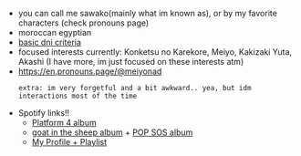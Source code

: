 - you can call me sawako(mainly what im known as), or by my favorite characters (check pronouns page)
- moroccan egyptian
- [basic dni criteria](https://basic-dni.crd.co/)
- focused interests currently: Konketsu no Karekore, Meiyo, Kakizaki Yuta, Akashi (I have more, im just focused on these interests atm)
- https://en.pronouns.page/@meiyonad
  ~~~
  extra: im very forgetful and a bit awkward.. yea, but idm interactions most of the time
  ~~~
- Spotify links!! 
  - [Platform 4 album](https://open.spotify.com/album/3JyxUkZuUZWh9EVOXxY9g2?si=veIxuRuiSRSds8XyHMbSUg)
  - [goat in the sheep album](https://open.spotify.com/album/1cAsOL7IYDQ1oN5lcHfODl?si=SWxga4usStGjxj1BgKU4yQ) + [POP SOS album](https://open.spotify.com/album/1ACDDPrYJOLfcNupnBz1CT?si=4ZmxfqVBQeOz8h3TBapLgw)
  - [My Profile + Playlist](https://open.spotify.com/user/315euavfnk44afknjsrbqxvzqptm?si=5989034d91444023)
